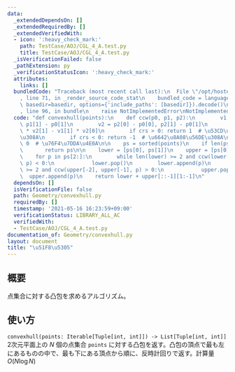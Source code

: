 ```yaml
---
data:
  _extendedDependsOn: []
  _extendedRequiredBy: []
  _extendedVerifiedWith:
  - icon: ':heavy_check_mark:'
    path: TestCase/AOJ/CGL_4_A.test.py
    title: TestCase/AOJ/CGL_4_A.test.py
  _isVerificationFailed: false
  _pathExtension: py
  _verificationStatusIcon: ':heavy_check_mark:'
  attributes:
    links: []
  bundledCode: "Traceback (most recent call last):\n  File \"/opt/hostedtoolcache/Python/3.9.7/x64/lib/python3.9/site-packages/onlinejudge_verify/documentation/build.py\"\
    , line 71, in _render_source_code_stat\n    bundled_code = language.bundle(stat.path,\
    \ basedir=basedir, options={'include_paths': [basedir]}).decode()\n  File \"/opt/hostedtoolcache/Python/3.9.7/x64/lib/python3.9/site-packages/onlinejudge_verify/languages/python.py\"\
    , line 96, in bundle\n    raise NotImplementedError\nNotImplementedError\n"
  code: "def convexhull(points):\n    def ccw(p0, p1, p2):\n        v1 = p1[0] - p0[0],\
    \ p1[1] - p0[1]\n        v2 = p2[0] - p0[0], p2[1] - p0[1]\n        crs = v1[0]\
    \ * v2[1] - v1[1] * v2[0]\n        if crs > 0: return 1  # \u53CD\u6642\u8A08\u56DE\
    \u308A\n        if crs < 0: return -1  # \u6642\u8A08\u56DE\u308A\n        return\
    \ 0  # \u76F4\u7DDA\u4E0A\n\n    ps = sorted(points)\n    if len(ps) <= 2:\n \
    \       return ps\n\n    lower = [ps[0], ps[1]]\n    upper = [ps[0], ps[1]]\n\
    \    for p in ps[2:]:\n        while len(lower) >= 2 and ccw(lower[-2], lower[-1],\
    \ p) < 0:\n            lower.pop()\n        lower.append(p)\n        while len(upper)\
    \ >= 2 and ccw(upper[-2], upper[-1], p) > 0:\n            upper.pop()\n      \
    \  upper.append(p)\n    return lower + upper[::-1][1:-1]\n"
  dependsOn: []
  isVerificationFile: false
  path: Geometry/convexhull.py
  requiredBy: []
  timestamp: '2021-05-16 16:23:59+09:00'
  verificationStatus: LIBRARY_ALL_AC
  verifiedWith:
  - TestCase/AOJ/CGL_4_A.test.py
documentation_of: Geometry/convexhull.py
layout: document
title: "\u51F8\u5305"
---
```


## 概要
点集合に対する凸包を求めるアルゴリズム。

## 使い方
`convexhull(points: Iterable[Tuple[int, int]]) -> List[Tuple[int, int]]`  
2次元平面上の $N$ 個の点集合 `points` に対する凸包を返す。凸包の頂点で最も左にあるものの中で、最も下にある頂点から順に、反時計回りで返す。計算量 $O(N\log N)$
